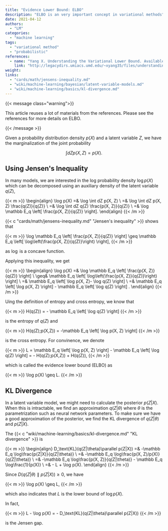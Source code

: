 ```yaml
---
title: "Evidence Lower Bound: ELBO"
description: "ELBO is an very important concept in variational methods"
date: 2021-04-12
authors:
  - "LM"
categories:
  - "machine learning"
tags:
  - "variational method"
  - "probabilistic"
references:
  - name: "Yang X. Understanding the Variational Lower Bound. Available: http://legacydirs.umiacs.umd.edu/~xyang35/files/understanding-variational-lower.pdf"
    link: "http://legacydirs.umiacs.umd.edu/~xyang35/files/understanding-variational-lower.pdf"
weight:
links:
  - "cards/math/jensens-inequality.md"
  - "wiki/machine-learning/bayesian/latent-variable-models.md"
  - "wiki/machine-learning/basics/kl-divergence.md"
---
```


{{< message class="warning">}}

This article reuses a lot of materials from the references. Please see the references for more details on ELBO.

{{< /message >}}

Given a probability distribution density $p(X)$ and a latent variable $Z$, we have the marginalization of the joint probability

$$
\int dZ p(X, Z) = p(X).
$$

## Using Jensen's Inequality

In many models, we are interested in the log probability density $\log p(X)$ which can be decomposed using an auxiliary density of the latent variable $q(Z)$,

{{< m >}}
\begin{align}
\log p(X) =& \log \int dZ p(X, Z) \\
=& \log \int dZ p(X, Z) \frac{q(Z)}{q(Z)} \\
=& \log \int dZ q(Z) \frac{p(X, Z)}{q(Z)} \\
=& \log \mathbb E_q \left[ \frac{p(X, Z)}{q(Z)} \right].
\end{align}
{{< /m >}}

{{< c "cards/math/jensens-inequality.md" "Jensen's inequality" >}} shows that

{{< m >}}
\log \mathbb E_q \left[ \frac{p(X, Z)}{q(Z)} \right] \geq  \mathbb E_q \left[ \log\left(\frac{p(X, Z)}{q(Z)}\right) \right],
{{< /m >}}

as $\log$ is a concave function.

Applying this inequality, we get

{{< m >}}
\begin{align}
\log p(X) =& \log \mathbb E_q \left[ \frac{p(X, Z)}{q(Z)} \right] \\
\geq&  \mathbb E_q \left[ \log\left(\frac{p(X, Z)}{q(Z)}\right) \right] \\
=& \mathbb E_q \left[ \log p(X, Z)- \log q(Z) \right] \\
=& \mathbb E_q \left[ \log p(X, Z) \right] - \mathbb E_q \left[ \log q(Z) \right] .
\end{align}
{{< /m >}}

Uing the definition of entropy and cross entropy, we know that

{{< m >}}
H(q(Z)) = - \mathbb E_q \left[ \log q(Z) \right]
{{< /m >}}

is the entropy of $q(Z)$ and

{{< m >}}
H(q(Z);p(X,Z)) = -\mathbb E_q \left[ \log p(X, Z) \right]
{{< /m >}}

is the cross entropy. For convinence, we denote

{{< m >}}
L = \mathbb E_q \left[ \log p(X, Z) \right] - \mathbb E_q \left[ \log q(Z) \right] = - H(q(Z);p(X,Z)) + H(q(Z)),
{{< /m >}}

which is called the evidence lower bound (ELBO) as

{{< m >}}
\log p(X) \geq L.
{{< /m >}}

## KL Divergence

In a latent variable model, we might need to calculate the posterior $p(Z|X)$. When this is intractable, we find an approximation $q(Z|\theta)$ where $\theta$ is the parametrization such as neural network parameters. To make sure we have a good approximation of the posterior, we find the KL divergence of $q(Z|\theta)$ and $p(Z|X)$.

The {{< c "wiki/machine-learning/basics/kl-divergence.md" "KL divergence" >}} is

{{< m >}}
\begin{align}
D_\text{KL}(q(Z|\theta)\parallel p(Z|X)) =& -\mathbb E_q \log\frac{p(Z|X)}{q(Z|\theta)} \\
=& -\mathbb E_q \log\frac{p(X, Z)/p(X)}{q(Z|\theta)} \\
=& -\mathbb E_q \log\frac{p(X, Z)}{q(Z|\theta)} - \mathbb E_q \log\frac{1}{p(X)} \\
=& - L + \log p(X).
\end{align}
{{< /m >}}

Since $D(q(Z|\theta)\parallel p(Z|X))\geq 0$, we have

{{< m >}}
\log p(X) \geq L,
{{< /m >}}

which also indicates that $L$ is the lower bound of $\log p(X)$.

In fact,

{{< m >}}
L - \log p(X) = - D_\text{KL}(q(Z|\theta)\parallel p(Z|X))
{{< /m >}}

is the Jensen gap.